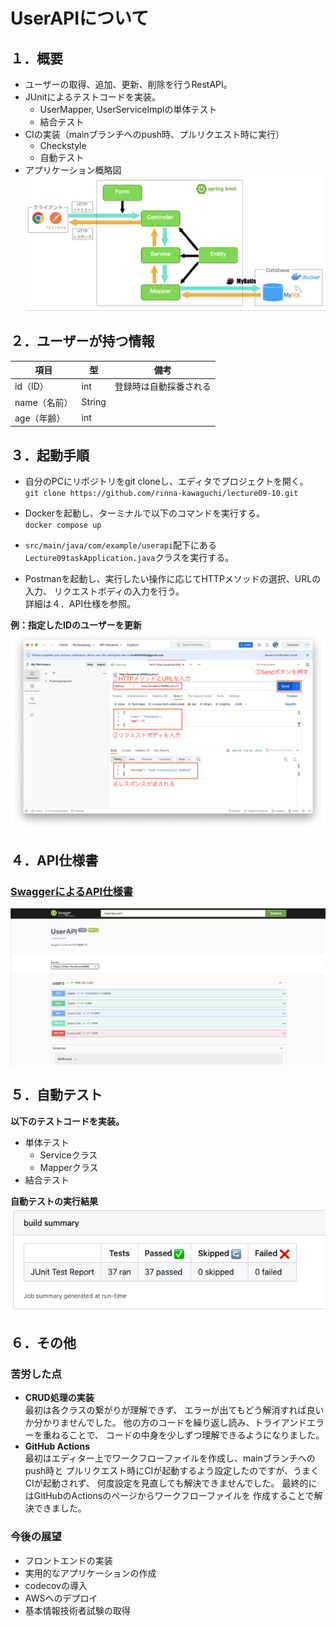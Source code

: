 # UserAPIについて

## １．概要
- ユーザーの取得、追加、更新、削除を行うRestAPI。  
- JUnitによるテストコードを実装。
  - UserMapper, UserServiceImplの単体テスト
  - 結合テスト  
- CIの実装（mainブランチへのpush時、プルリクエスト時に実行）
  - Checkstyle
  - 自動テスト
- アプリケーション概略図
![application-schematic.png](images%2Fapplication-schematic.png)

## ２．ユーザーが持つ情報

| 項目       | 型      | 備考          |
|----------|--------|-------------|
| id（ID）   | int    | 登録時は自動採番される |
| name（名前） | String |             |
| age（年齢）  | int    |             |


## ３．起動手順
- 自分のPCにリポジトリをgit cloneし、エディタでプロジェクトを開く。  
`git clone https://github.com/rinna-kawaguchi/lecture09-10.git`  

- Dockerを起動し、ターミナルで以下のコマンドを実行する。  
`docker compose up`  

- `src/main/java/com/example/userapi`配下にある
`Lecture09taskApplication.java`クラスを実行する。  

- Postmanを起動し、実行したい操作に応じてHTTPメソッドの選択、URLの入力、
リクエストボディの入力を行う。  
詳細は４．API仕様を参照。  

**例：指定したIDのユーザーを更新**
![update-user-example.png](images%2Fupdate-user-example.png)

## ４．API仕様書

### [SwaggerによるAPI仕様書](https://rinna-kawaguchi.github.io/lecture09-10/dist/index.html)  

![swagger.png](images%2Fswagger.png)

## ５．自動テスト
**以下のテストコードを実装。**
- 単体テスト
  - Serviceクラス
  - Mapperクラス
- 結合テスト

**自動テストの実行結果**  
![test-result.png](images%2Ftest-result.png)

## ６．その他
### 苦労した点
- **CRUD処理の実装**  
最初は各クラスの繋がりが理解できず、 エラーが出てもどう解消すれば良いか分かりませんでした。
他の方のコードを繰り返し読み、トライアンドエラーを重ねることで、
コードの中身を少しずつ理解できるようになりました。
- **GitHub Actions**  
最初はエディター上でワークフローファイルを作成し、mainブランチへのpush時と
プルリクエスト時にCIが起動するよう設定したのですが、うまくCIが起動されず、
何度設定を見直しても解決できませんでした。
最終的にはGitHubのActionsのページからワークフローファイルを
作成することで解決できました。

### 今後の展望
- フロントエンドの実装
- 実用的なアプリケーションの作成
- codecovの導入
- AWSへのデプロイ
- 基本情報技術者試験の取得
